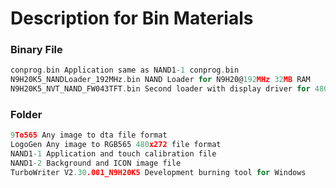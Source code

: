 # Description for Bin Materials

### Binary File

```c
conprog.bin Application same as NAND1-1 conprog.bin
N9H20K5_NANDLoader_192MHz.bin NAND Loader for N9H20@192MHz 32MB RAM
N9H20K5_NVT_NAND_FW043TFT.bin Second loader with display driver for 480x272 LCD
```

### Folder

```c
9To565 Any image to dta file format
LogoGen Any image to RGB565 480x272 file format
NAND1-1 Application and touch calibration file
NAND1-2 Background and ICON image file
TurboWriter V2.30.001_N9H20K5 Development burning tool for Windows
```
